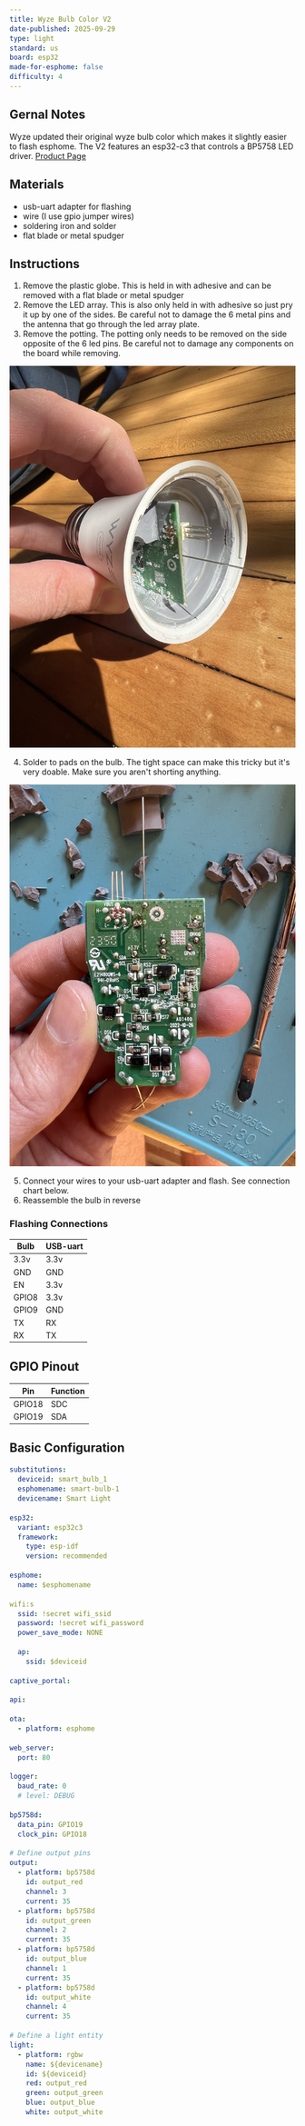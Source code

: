 ```yaml
---
title: Wyze Bulb Color V2
date-published: 2025-09-29
type: light
standard: us
board: esp32
made-for-esphome: false
difficulty: 4
---
```


## Gernal Notes

Wyze updated their original wyze bulb color which makes it slightly easier to flash esphome. The V2 features an esp32-c3 that controls a BP5758 LED driver. [Product Page](https://www.wyze.com/products/wyze-bulb-color)

## Materials

- usb-uart adapter for flashing
- wire (I use gpio jumper wires)
- soldering iron and solder
- flat blade or metal spudger

## Instructions

1. Remove the plastic globe. This is held in with adhesive and can be removed with a flat blade or metal spudger
2. Remove the LED array. This is also only held in with adhesive so just pry it up by one of the sides. Be careful not to damage the 6 metal pins and the antenna that go through the led array plate.
3. Remove the potting. The potting only needs to be removed on the side opposite of the 6 led pins. Be careful not to damage any components on the board while removing.

![Remove Potting](potting.JPG "Remove Potting")

4. Solder to pads on the bulb. The tight space can make this tricky but it's very doable. Make sure you aren't shorting anything.

![Back Pads](back.JPG "Back Pads")

5. Connect your wires to your usb-uart adapter and flash. See connection chart below.
6. Reassemble the bulb in reverse

### Flashing Connections

| Bulb  | USB-uart |
| ----- | -------- |
| 3.3v  | 3.3v     |
| GND   | GND      |
| EN    | 3.3v     |
| GPIO8 | 3.3v     |
| GPIO9 | GND      |
| TX    | RX       |
| RX    | TX       |

## GPIO Pinout

| Pin    | Function |
| ------ | -------- |
| GPIO18 | SDC      |
| GPIO19 | SDA      |

## Basic Configuration

```yaml
substitutions:
  deviceid: smart_bulb_1
  esphomename: smart-bulb-1
  devicename: Smart Light

esp32:
  variant: esp32c3
  framework:
    type: esp-idf
    version: recommended

esphome:
  name: $esphomename

wifi:s
  ssid: !secret wifi_ssid
  password: !secret wifi_password
  power_save_mode: NONE

  ap:
    ssid: $deviceid

captive_portal:

api:

ota:
  - platform: esphome

web_server:
  port: 80

logger:
  baud_rate: 0
  # level: DEBUG

bp5758d:
  data_pin: GPIO19
  clock_pin: GPIO18

# Define output pins
output:
  - platform: bp5758d
    id: output_red
    channel: 3
    current: 35
  - platform: bp5758d
    id: output_green
    channel: 2
    current: 35
  - platform: bp5758d
    id: output_blue
    channel: 1
    current: 35
  - platform: bp5758d
    id: output_white
    channel: 4
    current: 35

# Define a light entity
light:
  - platform: rgbw
    name: ${devicename}
    id: ${deviceid}
    red: output_red
    green: output_green
    blue: output_blue
    white: output_white
```
